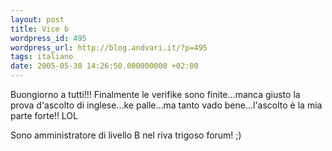 ```yaml
---
layout: post
title: Vice b
wordpress_id: 495
wordpress_url: http://blog.andvari.it/?p=495
tags: italiano
date: 2005-05-30 14:26:50.000000000 +02:00
---
```

Buongiorno a tutti!!! Finalmente le verifike sono finite...manca giusto la prova d'ascolto di inglese...ke palle...ma tanto vado bene...l'ascolto è la mia parte forte!! LOL <img src="http://helios89.splinder.com/editor/fck/editor/images/smiley/rhymbox-1.0/thumbup.gif" alt="" />

Sono amministratore di livello B nel riva trigoso forum! ;)<img src="http://helios89.splinder.com/editor/fck/editor/images/smiley/rhymbox-1.0/dragon.gif" alt="" />
